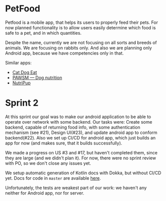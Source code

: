 # PetFood

Petfood is a mobile app, that helps its users to properly feed their pets. For now planned functionality is to allow users easily determine which food is safe to a pet, and in which quantities.

Despite the name, currently we are not focusing on all sorts and breeds of animals. We are focusing on rabbits only. And also we are planning only Android app, because we have competencies only in that. 

Similar apps:
- [Cat Dog Eat](https://play.google.com/store/apps/details?id=com.quagtech.candogseat.app&hl=en&gl=US)
- [PAWSM — Dog nutrition](https://play.google.com/store/apps/details?id=com.pawsm.mobile)
- [NutriPup](https://play.google.com/store/apps/details?id=com.nextgen.feedemsmart)

# Sprint 2

At this sprint our goal was to make our android application to be able to operate over network with some backend. Our tasks were: Create some backend, capable of returning food info, with some authentication mechanism (see #21), Design UI(#23), and update android app to conform backend(#22). Also we set up CI/CD for android app, which just builds an app for now (and makes sure, that it builds successfully). 

We made a progress on US #3 and #17, but haven't completed them, since they are large (and we didn't plan it). For now, there were no sprint review with PO, so we don't close any issues yet. 

We setup automatic generation of Kotlin docs with Dokka, but without CI/CD yet.
Docs for code in `master` are available [here](https://drive.google.com/file/d/1aKPRUFoc7iDrqWjkPv2SnEDMkkhc3-G0/view?usp=sharing).

Unfortunately, the tests are weakest part of our work: we haven't any neither for Android app, nor for server.